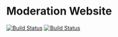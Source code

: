 # Moderation Website

[![Build Status](https://dev.azure.com/cyberdiscovery/Moderation%20Website/_apis/build/status/Build%20Pipeline?branchName=master)](https://dev.azure.com/cyberdiscovery/Moderation%20Website/_build/latest?definitionId=12&branchName=master) [![Build Status](https://dev.azure.com/cyberdiscovery/Moderation%20Website/_apis/build/status/Release%20Pipeline?branchName=master)](https://dev.azure.com/cyberdiscovery/Moderation%20Website/_build/latest?definitionId=13&branchName=master)
